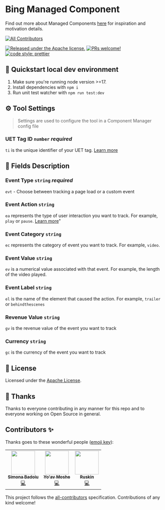 # Bing Managed Component

Find out more about Managed Components [here](https://blog.cloudflare.com/zaraz-open-source-managed-components-and-webcm/) for inspiration and motivation details.

<!-- ALL-CONTRIBUTORS-BADGE:START - Do not remove or modify this section -->

[![All Contributors](https://img.shields.io/badge/all_contributors-3-orange.svg?style=flat-square)](#contributors-)

<!-- ALL-CONTRIBUTORS-BADGE:END -->

[![Released under the Apache license.](https://img.shields.io/badge/license-apache-blue.svg)](./LICENSE)
[![PRs welcome!](https://img.shields.io/badge/PRs-welcome-brightgreen.svg)](./CONTRIBUTING.md)
[![code style: prettier](https://img.shields.io/badge/code_style-prettier-ff69b4.svg?style=flat-square)](https://github.com/prettier/prettier)

## 🚀 Quickstart local dev environment

1. Make sure you're running node version >=17.
2. Install dependencies with `npm i`
3. Run unit test watcher with `npm run test:dev`

## ⚙️ Tool Settings

> Settings are used to configure the tool in a Component Manager config file

### UET Tag ID `number` _required_

`ti` is the unique identifier of your UET tag. [Learn more](https://help.ads.microsoft.com/apex/index/3/en/56705)

## 🧱 Fields Description

### Event Type `string` _required_

`evt` - Choose between tracking a page load or a custom event

### Event Action `string`

`ea` represents the type of user interaction you want to track. For example, `play` or `pause`. [Learn more](https://help.ads.microsoft.com/#apex/ads/en/56717/2-500)"

### Event Category `string`

`ec` represents the category of event you want to track. For example, `video`.

### Event Value `string`

`ev` is a numerical value associated with that event. For example, the length of the video played.

### Event Label `string`

`el` is the name of the element that caused the action. For example, `trailer` or `behindthescenes`

### Revenue Value `string`

`gv` is the revenue value of the event you want to track

### Currency `string`

`gc` is the currency of the event you want to track

## 📝 License

Licensed under the [Apache License](./LICENSE).

## 💜 Thanks

Thanks to everyone contributing in any manner for this repo and to everyone working on Open Source in general.

## Contributors ✨

Thanks goes to these wonderful people ([emoji key](https://allcontributors.org/docs/en/emoji-key)):

<!-- ALL-CONTRIBUTORS-LIST:START - Do not remove or modify this section -->
<!-- prettier-ignore-start -->
<!-- markdownlint-disable -->
<table>
  <tr>
    <td align="center"><a href="https://github.com/simonabadoiu"><img src="https://avatars.githubusercontent.com/u/1610123?v=4?s=75" width="75px;" alt=""/><br /><sub><b>Simona Badoiu</b></sub></a><br /><a href="https://github.com/managed-components/@managed-components/bing/commits?author=simonabadoiu" title="Code">💻</a></td>
    <td align="center"><a href="https://yoavmoshe.com/about"><img src="https://avatars.githubusercontent.com/u/55081?v=4?s=75" width="75px;" alt=""/><br /><sub><b>Yo'av Moshe</b></sub></a><br /><a href="https://github.com/managed-components/@managed-components/bing/commits?author=bjesus" title="Code">💻</a></td>
    <td align="center"><a href="https://github.com/jonnyparris"><img src="https://avatars.githubusercontent.com/u/6400000?v=4?s=75" width="75px;" alt=""/><br /><sub><b>Ruskin</b></sub></a><br /><a href="https://github.com/managed-components/@managed-components/bing/commits?author=jonnyparris" title="Code">💻</a></td>
  </tr>
</table>

<!-- markdownlint-restore -->
<!-- prettier-ignore-end -->

<!-- ALL-CONTRIBUTORS-LIST:END -->

This project follows the [all-contributors](https://github.com/all-contributors/all-contributors) specification. Contributions of any kind welcome!
